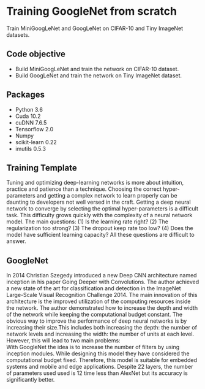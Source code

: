 # Training GoogleNet from scratch 
Train MiniGoogLeNet and GoogLeNet on CIFAR-10 and Tiny ImageNet datasets.
## Code objective
- Build MiniGoogLeNet and train the network on CIFAR-10 dataset. 
- Build GoogLeNet and train the network on Tiny ImageNet dataset.
## Packages
- Python 3.6
- Cuda 10.2
- cuDNN 7.6.5
- Tensorflow 2.0
- Numpy
- scikit-learn 0.22
- imutils 0.5.3
## Training Template
Tuning and optimizing deep-learning networks is more about intuition, practice  and patience than a technique. Choosing the correct hyper-parameters and getting a complex network to learn properly can be daunting to developers not well versed in the craft. Getting a deep neural network to converge by selecting the optimal hyper-parameters is a difficult task. This difficulty grows quickly with the complexity of a neural network model. The main questions: (1) Is the learning rate right? (2) The regularization too strong? (3) The dropout keep rate too low? (4) Does the model have sufficient learning capacity? All these questions are difficult to answer.
## GoogleNet
In 2014 Christian Szegedy introduced a new Deep CNN architecture named inception in his paper Going Deeper with Convolutions. The author  achieved a new state of the art for classification and detection in the ImageNet Large-Scale Visual Recognition Challenge 2014. The main innovation of this architecture is the improved utilization of the computing resources inside the network. The author demonstrated how to increase the depth and width of the network while keeping the computational budget constant.
The obvious way to improve the performance of deep neural networks is by increasing their size.This includes both increasing the depth:  the number of network levels and increasing the width: the number of units at each level.  However, this will lead to two main problems:  
With GoogleNet the idea is to increase the number of filters by using inception modules. While designing this model they have considered the computational budget fixed. Therefore, this model is suitable for embedded systems and mobile and edge applications. Despite 22 layers, the number of parameters used used is 12 time less than AlexNet but its accuracy is significantly better.

